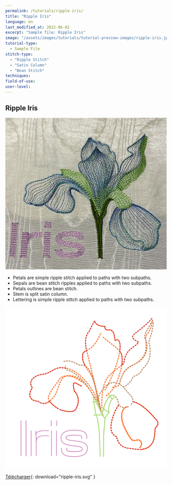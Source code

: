```yaml
---
permalink: /tutorials/ripple-iris/
title: "Ripple Iris"
language: en
last_modified_at: 2022-06-02
excerpt: "Sample file: Ripple Iris"
image: "/assets/images/tutorials/tutorial-preview-images/ripple-iris.jpg"
tutorial-type:
  - Sample File
stitch-type:
  - "Ripple Stitch"
  - "Satin Column"
  - "Bean Stitch"
techniques:
field-of-use:
user-level:
---
```


## Ripple Iris

![Embroidered](/assets/images/tutorials/tutorial-preview-images/ripple-iris.jpg)

- Petals are simple ripple stitch applied to paths with two subpaths.
- Sepals are bean stitch ripples applied to paths with two subpaths.
- Petals outlines are bean stitch.
- Stem is split satin column.
- Lettering is simple ripple stitch applied to paths with two subpaths.


![SVG](/assets/images/tutorials/samples/ripple-iris.svg)



[Télécharger](/assets/images/tutorials/samples/ripple-iris.svg){: download="ripple-iris.svg" }
